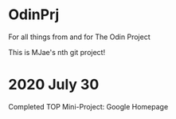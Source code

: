 # OdinPrj
For all things from and for The Odin Project

This is MJae's nth git project!

# 2020 July 30
Completed TOP Mini-Project: Google Homepage